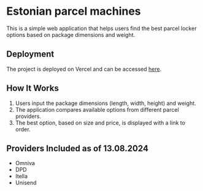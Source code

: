 # Estonian parcel machines

This is a simple web application that helps users find the best parcel locker options based on package dimensions and weight.

## Deployment

The project is deployed on Vercel and can be accessed [here](https://eesti-pakiautomaadid.vercel.app/).

## How It Works

1. Users input the package dimensions (length, width, height) and weight.
2. The application compares available options from different parcel providers.
3. The best option, based on size and price, is displayed with a link to order.

## Providers Included as of 13.08.2024

-   Omniva
-   DPD
-   Itella
-   Unisend
